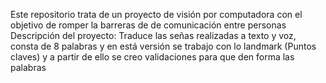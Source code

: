 Este repositorio trata de un proyecto de visión por computadora con el objetivo de romper la barreras de de comunicación entre personas
Descripción del proyecto:
Traduce las señas realizadas a texto y voz, consta de 8 palabras y en está versión se trabajo con lo landmark (Puntos claves) y a partir de ello se creo validaciones para que den forma las palabras 
